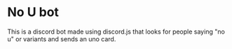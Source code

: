 # No U bot

This is a discord bot made using discord.js that looks for people saying "no u" or variants and sends an uno card.
